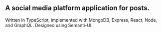 A social media platform application for posts.
---
Written in TypeScript, implemented with MongoDB, Express, React, Node, and GraphQL.
Designed using Semanti-UI.
